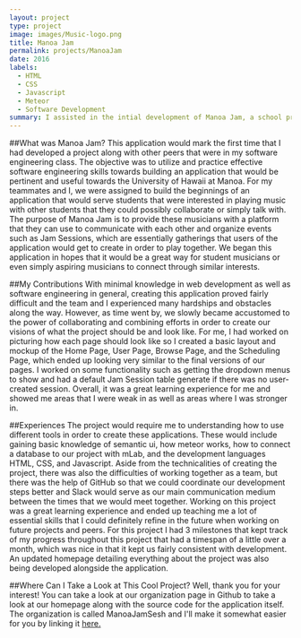 ```yaml
---
layout: project
type: project
image: images/Music-logo.png
title: Manoa Jam
permalink: projects/ManoaJam
date: 2016
labels:
  - HTML
  - CSS
  - Javascript
  - Meteor
  - Software Development
summary: I assisted in the intial development of Manoa Jam, a school project with the intention of being used by musicians across the University of Hawaii.
---
```


##What was Manoa Jam?
  This application would mark the first time that I had developed a project along with other peers that were in my software engineering class. The objective was to utilize and practice effective software engineering skills towards building an application that would be pertinent and useful towards the University of Hawaii at Manoa. For my teammates and I, we were assigned to build the beginnings of an application that would serve students that were interested in playing music with other students that they could possibly collaborate or simply talk with. The purpose of Manoa Jam is to provide these musicians with a platform that they can use to communicate with each other and organize events such as Jam Sessions, which are essentially gatherings that users of the application would get to create in order to play together. We began this application in hopes that it would be a great way for student musicians or even simply aspiring musicians to connect through similar interests.
  
##My Contributions
  With minimal knowledge in web development as well as software engineering in general, creating this application proved fairly difficult and the team and I experienced many hardships and obstacles along the way. However, as time went by, we slowly became accustomed to the power of collaborating and combining efforts in order to create our visions of what the project should be and look like. For me, I had worked on picturing how each page should look like so I created a basic layout and mockup of the Home Page, User Page, Browse Page, and the Scheduling Page, which ended up looking very similar to the final versions of our pages. I worked on some functionality such as getting the dropdown menus to show and had a default Jam Session table generate if there was no user-created session. Overall, it was a great learning experience for me and showed me areas that I were weak in as well as areas where I was stronger in. 
  
##Experiences 
  The project would require me to understanding how to use different tools in order to create these applications. These would include gaining basic knowledge of semantic ui, how meteor works, how to connect a database to our project with mLab, and the development languages HTML, CSS, and Javascript. Aside from the technicalities of creating the project, there was also the difficulties of working together as a team, but there was the help of GitHub so that we could coordinate our development steps better and Slack would serve as our main communication medium between the times that we would meet together. Working on this project was a great learning experience and ended up teaching me a lot of essential skills that I could definitely refine in the future when working on future projects and peers.
For this project I had 3 milestones that kept track of my progress throughout this project that had a timespan of a little over a month, which was nice in that it kept us fairly consistent with development. An updated homepage detailing everything about the project was also being developed alongside the application.

##Where Can I Take a Look at This Cool Project?
  Well, thank you for your interest! You can take a look at our organization page in Github to take a look at our homepage along with the source code for the application itself. The organization is called ManoaJamSesh and I'll make it somewhat easier for you by linking it <a href="https://github.com/manoajamsesh">here.</a>
